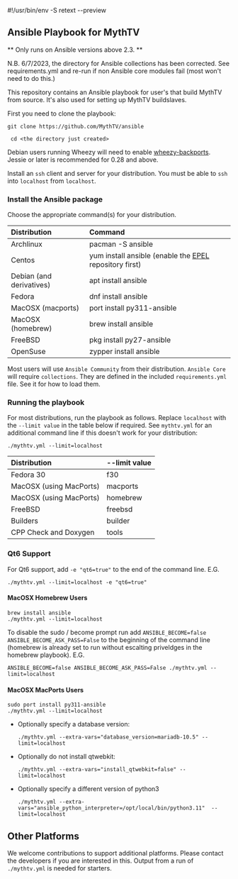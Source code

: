 #!/usr/bin/env -S retext --preview

[//]: # (Install retext from your distribution then ./README.md will look prettier.)

## Ansible Playbook for MythTV
** Only runs on Ansible versions above 2.3. **

N.B. 6/7/2023, the directory for Ansible collections has been corrected.
See requirements.yml and re-run if non Ansible core modules fail (most
won't need to do this.)

This repository contains an Ansible playbook for user's that build MythTV
from source. It's also used for setting up MythTV buildslaves.

First you need to clone the playbook:

``` git clone https://github.com/MythTV/ansible ```

``` cd <the directory just created>```

Debian users running Wheezy will need to enable
[wheezy-backports](https://wiki.debian.org/Backports).
Jessie or later is recommended for 0.28 and above.

Install an `ssh` client and server for your distribution. You must be
able to `ssh` into `localhost` from `localhost`.

### Install the Ansible package
Choose the appropriate command(s) for your distribution.
<br>

Distribution | Command
:-------|:--------
Archlinux | pacman -S ansible
Centos | yum install ansible (enable the [EPEL](https://fedoraproject.org/wiki/EPEL) repository first)
Debian (and derivatives) | apt install ansible
Fedora | dnf install ansible
MacOSX (macports) | port install py311-ansible
MacOSX (homebrew) | brew install ansible
FreeBSD | pkg install py27-ansible
OpenSuse | zypper install ansible

Most users will use `Ansible Community` from their distribution.
`Ansible Core` will require `collections`.  They are defined in
the included `requirements.yml` file. See it for how to load them.

### Running the playbook
For most distributions, run the playbook as follows. Replace
`localhost` with the `--limit value` in the table below if
required.
See `mythtv.yml` for an additional command line if this
doesn't work for your distribution:

``` ./mythtv.yml --limit=localhost ```
<br>

Distribution|--limit value
:-----------|:------------
Fedora 30 | f30
MacOSX (using MacPorts)| macports
MacOSX (using MacPorts)| homebrew
FreeBSD | freebsd
Builders | builder
CPP Check and Doxygen | tools

### Qt6 Support
For Qt6 support, add ``` -e "qt6=true" ``` to the end of the command line. E.G.

``` ./mythtv.yml --limit=localhost -e "qt6=true" ```

#### MacOSX Homebrew Users
``` brew install ansible ```<br>
``` ./mythtv.yml --limit=localhost ```

To disable the sudo / become prompt run add
``` ANSIBLE_BECOME=false ANSIBLE_BECOME_ASK_PASS=False ```
to the beginning of the command line (homebrew is already set to run
without escalting priveldges in the homebrew playbook). E.G.

``` ANSIBLE_BECOME=false ANSIBLE_BECOME_ASK_PASS=False ./mythtv.yml --limit=localhost ```


#### MacOSX MacPorts Users
``` sudo port install py311-ansible ```<br>
``` ./mythtv.yml --limit=localhost ```

- Optionally specify a database version:

    ``` ./mythtv.yml --extra-vars="database_version=mariadb-10.5" --limit=localhost ```

- Optionally do not install qtwebkit:

    ``` ./mythtv.yml --extra-vars="install_qtwebkit=false" --limit=localhost ```

- Optionally specify a different version of python3

   ``` ./mythtv.yml --extra-vars="ansible_python_interpreter=/opt/local/bin/python3.11"  --limit=localhost ```

## Other Platforms
We welcome contributions to support additional platforms. Please contact the
developers if you are interested in this. Output from a run of ```./mythtv.yml```
is needed for starters.
